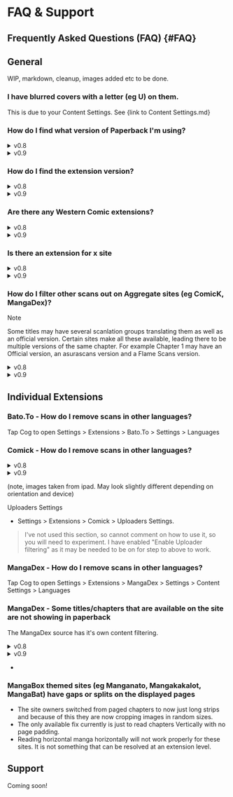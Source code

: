 # FAQ & Support

## Frequently Asked Questions (FAQ) {#FAQ}

## General

WIP, markdown, cleanup, images added etc to be done.

### I have blurred covers with a letter (eg U) on them.

This is due to your Content Settings. See {link to Content Settings.md}

### How do I find what version of Paperback I'm using?

<details>
<summary>v0.8</summary>
<ul>
  <li>Go to the Settings tab</li>
  <li>On the left hand pane, scroll down to near the bottom. The version number will be for example v0.8.9-r28</li>
</ul>
(note, images taken from ipad. May look slightly different depending on orientation and device)

![Select Settings](Images/Select%20Settings.png)
![Paperback Version](Images/Paperback%20version.png)
</details>
<details>
<summary>v0.9</summary>
<ul>
  <li>At the top of the menu bar, Tap the cog to open Settings </li>
  <li>The version number can be found above the menus. </li>
  <li>The version number will be for example v0.9-r21 </li>
</ul>
{image}

{image}
</details>




### How do I find the extension version?

<details>
<summary>v0.8</summary>
<ul>
  <li>Go to the Settings tab </li>
  <li>On the left hand pane, select Extensions </li>
  <li>Your Enabled Extensions will appear on the right hand side with the version number underneath the Extension name. </li>
</ul>
(note, images taken from ipad. May look slightly different depending on orientation and device)
{image}

{image}
</details>
<details>
<summary>v0.9</summary>
<ul>
  <li> </li>
  <li> </li>
  <li> </li>
</ul>
{image}

{image}
</details>

### Are there any Western Comic extensions?

<details>
<summary>v0.8</summary>
Currently there are two - ReadAllComics and ReadComicsOnline. Both found in Netsky's Extensions (0.8)
(The site for ReadAllComics is down. According to X (Twitter), they are working at restoring the site, no eta)
</details>
<details>
<summary>v0.9</summary>
Batcave
Found here - https://karrot0.github.io/KakarotExtension/0.9/stable/
</details>

### Is there an extension for x site
<details>
<summary>v0.8</summary>
Discord has a search function. Please use it.

To search for an extension you want to search in the relevant repo channel, eg #repos-v08

For example in the discord search field place -

<kbd>in: #repos-v08 mangadex</kbd>

Note that extension names don't have spaces, so for Asura Scans for example it is listed as AsuraScan  
{image}

{image}
</details>
<details>
<summary>v0.9</summary>

link to the readme ???

{image}

{image}
</details>

### How do I filter other scans out on Aggregate sites (eg ComicK, MangaDex)?
> [!NOTE]
>Some titles may have several scanlation groups translating them as well as an official version. Certain sites make all these available, leading there to be multiple versions of the same chapter. For example Chapter 1 may have an Official version, an asurascans version and a Flame Scans version.

<details>
<summary>v0.8</summary>
<ul>
  <li>In the individual title (eg Solo Leveling), open it so the chapter list is displaying</li>
  <li>Tap on the <i>ellipsis (...)</i> </li>
  <li>Select <i>Group Priority</i></li>
  <li>Here you can sort the priority of the scan groups by dragging on the hamburger (the three horizontal slashes). For example you could Official first followed by Flame Scans etc.</li>
</ul>
If you enable the setting <b>Hide Other Groups</b> it will only display the top group. It will display another group only if the first group does not have a chapter available. May need to exit out of the title & go back into it for the chapters to refresh.

{image}

{image}
</details>
<details>
<summary>v0.9</summary>
<ul>
  <li>In the individual title (eg Solo Leveling), open it so the chapter list is displaying</li>
  <li>Tap on the <i>ellipsis (...)</i> </li>
  <li>Select <i>Manage Version Priority</i></li>
  <ul> 	
	<li>A popup titled <b>Title Settings</b> will open</li>
  </ul>	
  <li>In the section titled <b>AVAILABLE VERSIONS</b> tap one or more listings, which will move them up to the <b>PRIORITISED VERSIONS</b></li>
  <li>If you have more than one listing in <b>PRIORITISED VERSIONS</b>, hold press on the hamburger and drag to reorder, with highest priority first, second priority second etc</li>
</ul>

If you enable the setting <b>Hide Other Versions</b> it will only display those listed in <b>PRIORITISED VERSIONS</b>. It will display another group only if those in <b>PRIORITISED VERSIONS</b> do not have a chapter available. May need to exit out of the title & go back into it for the chapters to refresh.

{image}

{image}
</details>

## Individual Extensions

### Bato.To - How do I remove scans in other languages?

Tap Cog to open Settings > Extensions > Bato.To > Settings > Languages 

### Comick - How do I remove scans in other languages?
<details>
<summary>v0.8</summary>
<ul>
  <li>Settings > Extensions > Comick > Language Settings > Languages </li>
  <li>Then select the language/s you wish to read. a tick will appear next to them. </li>
  <li>You may wish to also toggle the "Filter Homepage Language" to on. </li>
</ul>

{image}

{image}
</details>
<details>
<summary>v0.9</summary>
<ul>
  <li>Tap Cog to open Settings > Extensions > Comick > Settings > Language Settings > Languages </li>
  <li>Then select the language/s you wish to read. a tick will appear next to them. </li>
  <li>You may wish to also toggle the "Filter Homepage Language" to on. </li>
</ul>

{image}

{image}
</details>

(note, images taken from ipad. May look slightly different depending on orientation and device)



Uploaders Settings

- Settings > Extensions > Comick > Uploaders Settings.

> I've not used this section, so cannot comment on how to use it, so you will need to experiment. I have enabled "Enable Uploader filtering" as it may be needed to be on for step to above to work.

### MangaDex - How do I remove scans in other languages?

Tap Cog to open Settings > Extensions > MangaDex > Settings > Content Settings > Languages 

### MangaDex - Some titles/chapters that are available on the site are not showing in paperback

The MangaDex source has it's own content filtering.
<details>
<summary>v0.8</summary>
<ul>
  <li>Settings > Extensions > MangaDex > Content Settings > Content Rating </li>
  <li> </li>
  <li> </li>
</ul>

{image}

{image}
</details>
<details>
<summary>v0.9</summary>
<ul>
  <li>Tap Cog to open Settings > Extensions > MangaDex > Settings > Content Settings > Content Rating</li>
  <li> </li>
  <li> </li>
</ul>

{image}

{image}
</details>

- 

### MangaBox themed sites (eg Manganato, Mangakakalot, MangaBat) have gaps or splits on the displayed pages

- The site owners switched from paged chapters to now just long strips and because of this they are now cropping images in random sizes.
- The only available fix currently is just to read chapters Vertically with no page padding.
- Reading horizontal manga horizontally will not work properly for these sites. It is not something that can be resolved at an extension level.

## Support

Coming soon!

